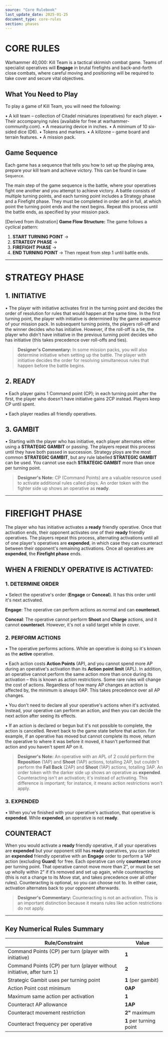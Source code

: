 ```yaml
---
source: "Core Rulebook"
last_update_date: 2025-01-25
document_type: core-rules
section: phases
---
```


# CORE RULES

Warhammer 40,000: Kill Team is a tactical skirmish combat game. Teams of specialist operatives will **Engage** in brutal firefights and back-and-forth close combats, where careful moving and positioning will be required to take cover and secure vital objectives.

## What You Need to Play

To play a game of Kill Team, you will need the following:

• A kill team – collection of Citadel miniatures (operatives) for each player.
• Their accompanying rules (available for free at warhammer-community.com).
• A measuring device in inches.
• A minimum of 10 six-sided dice (D6).
• Tokens and markers.
• A killzone – game board and terrain features.
• A mission pack.

## Game Sequence

Each game has a sequence that tells you how to set up the playing area, prepare your kill team and achieve victory. This can be found in `Game Sequence`.

The main step of the game sequence is the battle, where your operatives fight one another and you attempt to achieve victory. A battle consists of multiple turning points, and each turning point includes a Strategy phase and a Firefight phase. They must be completed in order and in full, at which point the turning point ends and the next begins. Repeat this process until the battle ends, as specified by your mission pack.

[Derived from illustration]
**Game Flow Structure:**
The game follows a cyclical pattern:
1. **START TURNING POINT** → 
2. **STRATEGY PHASE** → 
3. **FIREFIGHT PHASE** → 
4. **END TURNING POINT** → 
Then repeat from step 1 until battle ends.

---

# STRATEGY PHASE

## 1. INITIATIVE

• The player with initiative activates first in the turning point and decides the order of resolution for rules that would happen at the same time. In the first turning point, the player with initiative is determined by the game sequence of your mission pack. In subsequent turning points, the players roll-off and the winner decides who has initiative. However, if the roll-off is a tie, the player who didn't have initiative in the previous turning point decides who has initiative (this takes precedence over roll-offs and ties).

> **Designer's Commentary:** In some mission packs, you will also determine initiative when setting up the battle. The player with initiative decides the order for resolving simultaneous rules that happen before the battle begins.

## 2. READY

• Each player gains 1 Command point (CP); in each turning point after the first, the player who doesn't have initiative gains 2CP instead. Players keep CP until spent.

• Each player readies all friendly operatives.

## 3. GAMBIT

• Starting with the player who has initiative, each player alternates either using a **STRATEGIC GAMBIT** or passing. The players repeat this process until they have both passed in succession. Strategy ploys are the most common **STRATEGIC GAMBIT**, but any rule labelled **STRATEGIC GAMBIT** can be used. You cannot use each **STRATEGIC GAMBIT** more than once per turning point.

> **Designer's Note:** CP (Command Points) are a valuable resource used to activate additional rules called ploys. An order token with the fighter side up shows an operative as **ready**.

---

# FIREFIGHT PHASE

The player who has initiative activates a **ready** friendly operative. Once that activation ends, their opponent activates one of their **ready** friendly operatives. The players repeat this process, alternating activations until all of one player's operatives are **expended**, in which case they can counteract between their opponent's remaining activations. Once all operatives are **expended**, the **Firefight phase** ends.

## WHEN A FRIENDLY OPERATIVE IS ACTIVATED:

### 1. DETERMINE ORDER

• Select the operative's order (**Engage** or **Conceal**). It has this order until it's next activated.

**Engage**: The operative can perform actions as normal and can **counteract**.

**Conceal**: The operative cannot perform **Shoot** and **Charge** actions, and it cannot **counteract**. However, it's not a valid target while in cover.

### 2. PERFORM ACTIONS

• The operative performs actions. While an operative is doing so it's known as the **active** operative.

• Each action costs **Action Points** (AP), and you cannot spend more AP during an operative's activation than its **Action point limit** (APL). In addition, an operative cannot perform the same action more than once during its activation – this is known as action restrictions. Some rare rules will change the cost of actions. Regardless of how many AP changes an action is affected by, the minimum is always 0AP. This takes precedence over all AP changes.

• You don't need to declare all your operative's actions when it's activated. Instead, your operative can perform an action, and then you can decide the next action after seeing its effects.

• If an action is declared or begun but it's not possible to complete, the action is cancelled. Revert back to the game state before that action. For example, if an operative has moved but cannot complete its move, return the operative to where it was before it moved, it hasn't performed that action and you haven't spent AP on it.

> **Designer's Note:** An operative with an APL of 2 could perform the **Reposition** (1AP) and **Shoot** (1AP) actions, totalling 2AP, but couldn't perform the **Fall Back** (2AP) and **Shoot** (1AP) actions, totalling 3AP. An order token with the darker side up shows an operative as **expended**. Counteracting isn't an activation; it's instead of activating. This difference is important; for instance, it means action restrictions won't apply.

### 3. EXPENDED

• When you've finished with your operative's activation, that operative is **expended**. While **expended**, an operative is not **ready**.

## COUNTERACT

When you would activate a **ready** friendly operative, if all your operatives are **expended** but your opponent still has **ready** operatives, you can select an **expended** friendly operative with an **Engage** order to perform a 1AP action (excluding **Guard**) for free. Each operative can only **counteract** once per turning point. That operative cannot move more than 2", or must be set up wholly within 2" if it’s removed and set up again, while counteracting (this is not a change to its Move stat, and takes precedence over all other rules). Counteracting is optional, so you can choose not to. In either case, activation alternates back to your opponent afterwards.

> **Designer's Commentary:** Counteracting is not an activation. This is an important distinction because it means rules like action restrictions do not apply.

---

## Key Numerical Rules Summary

| Rule/Constraint | Value |
|---|---|
| Command Points (CP) per turn (player with initiative) | **1** |
| Command Points (CP) per turn (player without initiative, after turn 1) | **2** |
| Strategic Gambit uses per turning point | **1** (per gambit) |
| Action Point cost minimum | **0AP** |
| Maximum same action per activation | **1** |
| Counteract AP allowance | **1AP** |
| Counteract movement restriction | **2"** maximum |
| Counteract frequency per operative | **1** per turning point |